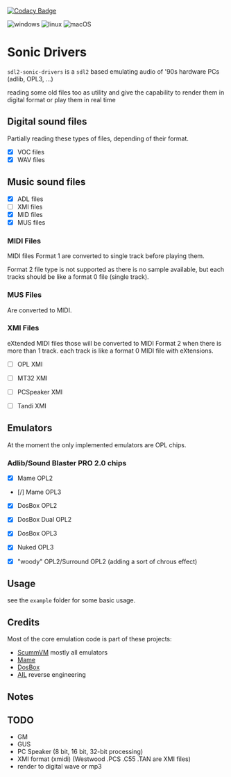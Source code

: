 [![Codacy Badge](https://app.codacy.com/project/badge/Grade/94519cf7a54248bf96e3de83cc3cc897)](https://www.codacy.com/gh/Raffaello/sdl2-sonic-drivers/dashboard?utm_source=github.com&amp;utm_medium=referral&amp;utm_content=Raffaello/sdl2-sonic-drivers&amp;utm_campaign=Badge_Grade)

![windows](https://github.com/raffaello/sdl2-sonic-drivers/actions/workflows/ci-windows.yml/badge.svg?branch=master)
![linux](https://github.com/raffaello/sdl2-sonic-drivers/actions/workflows/ci-linux.yml/badge.svg?branch=master)
![macOS](https://github.com/raffaello/sdl2-sonic-drivers/actions/workflows/ci-mac.yml/badge.svg?branch=master)

# Sonic Drivers

`sdl2-sonic-drivers` is a `sdl2` based emulating audio of '90s hardware PCs (adlib, OPL3, ...)

reading some old files too as utility and give the capability to render them in digital format
or play them in real time

## Digital sound files
Partially reading these types of files, depending of their format.
- [x] VOC files
- [x] WAV files

## Music sound files

- [x] ADL files
- [ ] XMI files
- [x] MID files
- [x] MUS files

### MIDI Files

MIDI files Format 1 are converted to single track before playing them.

Format 2 file type is not supported as there is no sample available,
but each tracks should be like a format 0 file (single track).

### MUS Files

Are converted to MIDI.


### XMI Files

eXtended MIDI files those will be converted to MIDI Format 2 when 
there is more than 1 track.
each track is like a format 0 MIDI file with eXtensions.

- [ ] OPL XMI
- [ ] MT32 XMI
- [ ] PCSpeaker XMI
- [ ] Tandi XMI


## Emulators
At the moment the only implemented emulators are OPL chips.

### Adlib/Sound Blaster PRO 2.0 chips
- [x] Mame OPL2
- [/] Mame OPL3
- [x] DosBox OPL2
- [x] DosBox Dual OPL2
- [x] DosBox OPL3
- [x] Nuked OPL3
- [x] "woody" OPL2/Surround OPL2 (adding a sort of chrous effect)


## Usage

see the `example` folder for some basic usage.

## Credits

Most of the core emulation code is part of these projects:

- [ScummVM](https://www.scummvm.org/) mostly all emulators
- [Mame](https://www.mamedev.org/) 
- [DosBox](https://www.dosbox.com/)
- [AIL](http://www.vgmpf.com/Wiki/index.php?title=Audio_Interface_Library) reverse engineering


## Notes

## TODO

- GM
- GUS
- PC Speaker (8 bit, 16 bit, 32-bit processing)
- XMI format (xmidi) (Westwood .PCS .C55 .TAN are XMI files)
- render to digital wave or mp3
